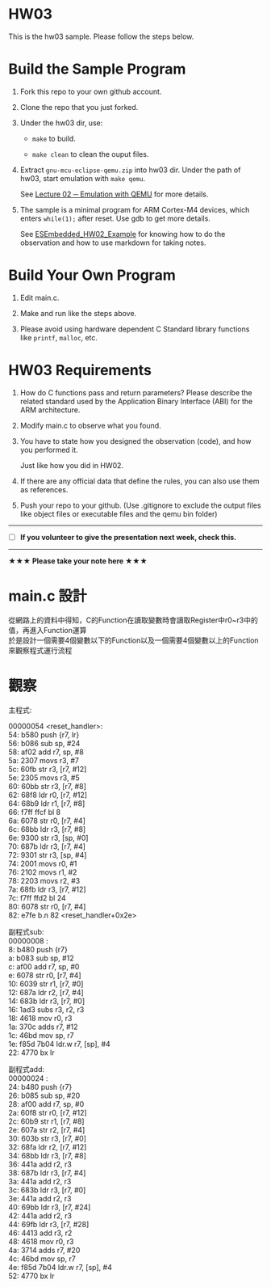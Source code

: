 HW03
===
This is the hw03 sample. Please follow the steps below.

# Build the Sample Program

1. Fork this repo to your own github account.

2. Clone the repo that you just forked.

3. Under the hw03 dir, use:

	* `make` to build.

	* `make clean` to clean the ouput files.

4. Extract `gnu-mcu-eclipse-qemu.zip` into hw03 dir. Under the path of hw03, start emulation with `make qemu`.

	See [Lecture 02 ─ Emulation with QEMU] for more details.

5. The sample is a minimal program for ARM Cortex-M4 devices, which enters `while(1);` after reset. Use gdb to get more details.

	See [ESEmbedded_HW02_Example] for knowing how to do the observation and how to use markdown for taking notes.

# Build Your Own Program

1. Edit main.c.

2. Make and run like the steps above.

3. Please avoid using hardware dependent C Standard library functions like `printf`, `malloc`, etc.

# HW03 Requirements

1. How do C functions pass and return parameters? Please describe the related standard used by the Application Binary Interface (ABI) for the ARM architecture.

2. Modify main.c to observe what you found.

3. You have to state how you designed the observation (code), and how you performed it.

	Just like how you did in HW02.

3. If there are any official data that define the rules, you can also use them as references.

4. Push your repo to your github. (Use .gitignore to exclude the output files like object files or executable files and the qemu bin folder)

[Lecture 02 ─ Emulation with QEMU]: http://www.nc.es.ncku.edu.tw/course/embedded/02/#Emulation-with-QEMU
[ESEmbedded_HW02_Example]: https://github.com/vwxyzjimmy/ESEmbedded_HW02_Example

--------------------

- [ ] **If you volunteer to give the presentation next week, check this.**

--------------------

**★★★ Please take your note here ★★★**
# main.c 設計

從網路上的資料中得知，C的Function在讀取變數時會讀取Register中r0~r3中的值，再進入Function運算  
於是設計一個需要4個變數以下的Function以及一個需要4個變數以上的Function來觀察程式運行流程

# 觀察
主程式:

00000054 <reset_handler>:  
  54:	b580      	push	{r7, lr}    
  56:	b086      	sub	sp, #24  
  58:	af02      	add	r7, sp, #8  
  5a:	2307      	movs	r3, #7  
  5c:	60fb      	str	r3, [r7, #12]  
  5e:	2305      	movs	r3, #5  
  60:	60bb      	str	r3, [r7, #8]  
  62:	68f8      	ldr	r0, [r7, #12]  
  64:	68b9      	ldr	r1, [r7, #8]  
  66:	f7ff ffcf 	bl	8  
  6a:	6078      	str	r0, [r7, #4]  
  6c:	68bb      	ldr	r3, [r7, #8]  
  6e:	9300      	str	r3, [sp, #0]  
  70:	687b      	ldr	r3, [r7, #4]  
  72:	9301      	str	r3, [sp, #4]  
  74:	2001      	movs	r0, #1  
  76:	2102      	movs	r1, #2  
  78:	2203      	movs	r2, #3  
  7a:	68fb      	ldr	r3, [r7, #12]  
  7c:	f7ff ffd2 	bl	24 <add>  
  80:	6078      	str	r0, [r7, #4]  
  82:	e7fe      	b.n	82 <reset_handler+0x2e>  
	
副程式sub:  
00000008 :  
   8:	b480      	push	{r7}  
   a:	b083      	sub	sp, #12  
   c:	af00      	add	r7, sp, #0  
   e:	6078      	str	r0, [r7, #4]  
  10:	6039      	str	r1, [r7, #0]  
  12:	687a      	ldr	r2, [r7, #4]  
  14:	683b      	ldr	r3, [r7, #0]  
  16:	1ad3      	subs	r3, r2, r3  
  18:	4618      	mov	r0, r3  
  1a:	370c      	adds	r7, #12  
  1c:	46bd      	mov	sp, r7  
  1e:	f85d 7b04 	ldr.w	r7, [sp], #4  
  22:	4770      	bx	lr  

副程式add:  
00000024 :  
  24:	b480      	push	{r7}  
  26:	b085      	sub	sp, #20  
  28:	af00      	add	r7, sp, #0  
  2a:	60f8      	str	r0, [r7, #12]  
  2c:	60b9      	str	r1, [r7, #8]  
  2e:	607a      	str	r2, [r7, #4]  
  30:	603b      	str	r3, [r7, #0]  
  32:	68fa      	ldr	r2, [r7, #12]  
  34:	68bb      	ldr	r3, [r7, #8]  
  36:	441a      	add	r2, r3  
  38:	687b      	ldr	r3, [r7, #4]  
  3a:	441a      	add	r2, r3  
  3c:	683b      	ldr	r3, [r7, #0]  
  3e:	441a      	add	r2, r3  
  40:	69bb      	ldr	r3, [r7, #24]  
  42:	441a      	add	r2, r3  
  44:	69fb      	ldr	r3, [r7, #28]  
  46:	4413      	add	r3, r2  
  48:	4618      	mov	r0, r3  
  4a:	3714      	adds	r7, #20  
  4c:	46bd      	mov	sp, r7  
  4e:	f85d 7b04 	ldr.w	r7, [sp], #4  
  52:	4770      	bx	lr  




